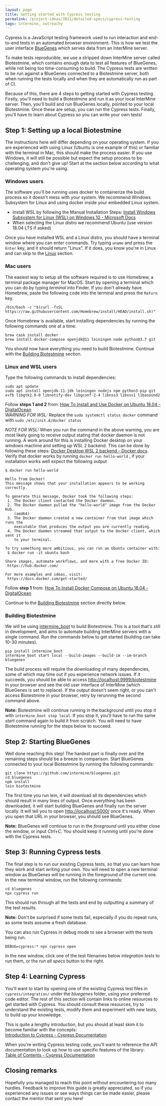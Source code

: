 ```yaml
---
layout: page
title: Getting started with Cypress testing
permalink: /project-ideas/2021/detailed-specs/cypress-testing
tags: intermine, outreachy
---
```


Cypress is a JavaScript testing framework used to run interaction and end-to-end tests in an automated browser environment.
This is how we test the user interface [BlueGenes](https://github.com/intermine/bluegenes) which serves data from an InterMine server.

To make tests reproducible, we use a stripped down InterMine server called Biotestmine, which contains enough data to test all features
of BlueGenes, while not being too time-consuming to build. The Cypress tests are written to be run against a BlueGenes connected to a
Biotestmine server, both when running the tests locally and when they are automatically run as part of CI.

Because of this, there are 4 steps to getting started with Cypress testing. Firstly, you'll need to build a Biotestmine and run it
as your local InterMine server. Then, you'll build and run BlueGenes locally, pointed to your local Biotestmine. Once these are setup,
you can run the Cypress tests. Finally, you'll have to learn about Cypress so you can write your own tests!

## Step 1: Setting up a local Biotestmine

The instructions here will differ depending on your operating system. If you are experienced with using Linux (Ubuntu is one example of this)
or familiar with the terminal in Mac, this should make the process easier. If you use Windows, it will still be possible but expect the
setup process to be challenging, and don't give up! Start at the section below according to what operating system you're using.

### Windows users

The software you'll be running uses docker to containerize the build process so it doesn't mess with your system. We recommend Windows Subsystem for Linux and using docker inside your embedded Linux system.

- Install WSL by following the Manual Installation Steps: [Install Windows Subsystem for Linux (WSL) on Windows 10 - Microsoft Docs](https://docs.microsoft.com/en-us/windows/wsl/install-win10)
- When selecting the Linux distro we recommend Ubuntu (use version 18.04 LTS if asked)

Once you have installed WSL and a Linux distro, you should have a terminal window where you can enter commands. Try typing `uname`
and press the `Enter` key, and it should return "Linux". If it does, you know you're in Linux and can skip to the [Linux](#linux-and-wsl-users) section.

### Mac users

The easiest way to setup all the software required is to use Homebrew, a terminal package manager for MacOS. Start by opening a terminal
which you can do by typing *terminal* into Finder. If you don't already have Homebrew, paste the following code into the terminal and press
the `Return` key.

```
/bin/bash -c "$(curl -fsSL https://raw.githubusercontent.com/Homebrew/install/HEAD/install.sh)"
```

Once Homebrew is available, start installing dependencies by running the following commands one at a time:

```
brew cask install docker
brew install docker-compose openjdk@11 leiningen node python@3.7 git
```

You should now have everything you need to build Biotestmine. Continue with the [Building Biotestmine](#building-biotestmine) section.

### Linux and WSL users

Type the following commands to install dependencies:

```
sudo apt update
sudo apt install openjdk-11-jdk leiningen nodejs npm python3-pip git xvfb libgtk2.0-0 libnotify-dev libgconf-2-4 libnss3 libxss1 libasound2
```

Follow **steps 1 and 2** from: [How To Install and Use Docker on Ubuntu 18.04 - DigitalOcean](https://www.digitalocean.com/community/tutorials/how-to-install-and-use-docker-on-ubuntu-18-04#step-1-%E2%80%94-installing-docker)  
*WARNING FOR WSL:* Replace the `sudo systemctl status docker` command with `sudo /etc/init.d/docker status`

*NOTE FOR WSL:* When you run the command in the above warning, you are most likely going to receive output stating that docker daemon is not running.
A work around for this is installing Docker desktop on your windows machine and setting up WSL 2 backend. This can be done by following these steps:
[ Docker Desktop WSL 2 backend - Docker docs](https://docs.docker.com/docker-for-windows/wsl/). 
Verify that docker works by running ` docker run hello-world ` , if your installation works well expect the following output 
``` 
$ docker run hello-world

Hello from Docker!
This message shows that your installation appears to be working correctly.

To generate this message, Docker took the following steps:
 1. The Docker client contacted the Docker daemon.
 2. The Docker daemon pulled the "hello-world" image from the Docker Hub.
    (amd64)
 3. The Docker daemon created a new container from that image which runs the
    executable that produces the output you are currently reading.
 4. The Docker daemon streamed that output to the Docker client, which sent it
    to your terminal.

To try something more ambitious, you can run an Ubuntu container with:
 $ docker run -it ubuntu bash

Share images, automate workflows, and more with a free Docker ID:
 https://hub.docker.com/

For more examples and ideas, visit:
 https://docs.docker.com/get-started/
```

Follow **step 1** from: [How To Install Docker Compose on Ubuntu 18.04 - DigitalOcean](https://www.digitalocean.com/community/tutorials/how-to-install-docker-compose-on-ubuntu-18-04#step-1-%E2%80%94-installing-docker-compose)

Continue to the [Building Biotestmine](#building-biotestmine) section directly below.

### Building Biotestmine

We will be using [intermine_boot](https://github.com/intermine/intermine_boot) to build Biotestmine. This is a tool that's still in development,
and aims to automate building InterMine servers with a single command. Run the commands below to get started (building can take 10-30 minutes).

```
pip install intermine_boot
intermine_boot start local --build-images --build-im --im-branch bluegenes
```

The build process will require the downloading of many dependencies, some of which may time out if you experience network issues.
If it succeeds, you should be able to access [http://localhost:9999/biotestmine](http://localhost:9999/biotestmine) in your browser and see the old user interface
of InterMine (which BlueGenes is set to replace). If the output doesn't seem right, or you can't access Biotestmine in your browser,
retry by rerunning the second command above.

**Note:** Biotestmine will continue running in the background until you stop it with `intermine_boot stop local`. If you stop it,
you'll have to run the same *start* command again to build it from scratch. You will need to have Biotestmine running for the steps
below to succeed.

## Step 2: Starting BlueGenes

Well done reaching this step! The hardest part is finally over and the remaining steps should be a breeze in comparison. Start
BlueGenes connected to your local Biotestmine by running the following commands:

```
git clone https://github.com/intermine/bluegenes.git
cd bluegenes
npm install
lein biotestmine
```

The first time you run lein, it will download all its dependencies which should result in many lines of output. Once everything has been
downloaded, it will start building BlueGenes and finally run the server locally. It will tell you to open [http://localhost:5000/](http://localhost:5000/) once it's ready.
When you open that URL in your browser, you should see BlueGenes.

**Note:** BlueGenes will continue to run in the *foreground* until you either close the window, or input *Ctrl+C*. You should keep it running
until you're done with the Cypress tests.

## Step 3: Running Cypress tests

The final step is to run our existing Cypress tests, so that you can learn how they work and start writing your own.
You will need to open a new terminal window as BlueGenes will be running in the foreground of the current one.
In the new terminal window, run the following commands:

```
cd bluegenes
npx cypress run
```

This should run through all the tests and end by outputting a summary of the test results.

**Note:** Don't be surprised if some tests fail, especially if you do repeat runs, as some tests assume a fresh database.

You can also run Cypress in debug mode to see a browser with the tests being run.

```
DEBUG=cypress:* npx cypress open
```

In the new window, click one of the test filenames below *integration tests* to run them, or the *run all specs* button to the right.

## Step 4: Learning Cypress

You'll want to start by opening one of the existing Cypress test files in `cypress/integration/` under the *bluegenes* folder, using
your preferred code editor. The rest of this section will contain links to online resources to get started with Cypress. You should
consult these resources, try to understand the existing tests, modify them and experiment with new tests, to build up your knowledge.

This is quite a lengthy introduction, but you should at least skim it to become familiar with the concepts:  
[Introduction to Cypress - Cypress Documentation](https://docs.cypress.io/guides/core-concepts/introduction-to-cypress)

When you're writing Cypress testing code, you'll want to reference the API documentation to look up how to use specific features of the library:  
[Table of Contents - Cypress Documentation](https://docs.cypress.io/api/table-of-contents)

## Closing remarks

Hopefully you managed to reach this point without encountering too many hurdles. Feedback to improve this guide is greatly appreciated,
so if you experienced any issues or see ways things can be made easier, please contact the mentor that sent you here!

